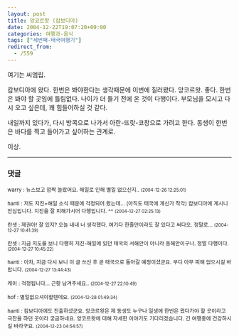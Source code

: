 ```yaml
---
layout: post
title: 앙코르왓 (캄보디아)
date: 2004-12-22T19:07:20+09:00
categories: 여행과-음식
tags: ["세번째-태국여행기"]
redirect_from:
  - /559
---
```


여기는 씨엠립.

캄보디아에 왔다. 한번은 봐야한다는 생각때문에 이번에 질러봤다. 앙코르왓. 좋다. 한번은 봐야 할 곳임에 틀림없다. 나이가 더 들기 전에 온 것이 다행이다. 부모님을 모시고 다시 오고 싶은데, 꽤 힘들어하실 것 같다.

내일까지 있다가, 다시 방콕으로 나가서 아란-뜨랏-코창으로 가려고 한다. 동생이 한번은 바다를 찍고 들어가고 싶어하는 관계로.

이상.

* * *

### 댓글



<!--- cmt:937 --->
<!--- mail: --->
<!--- parent:0 --->

<small class=comment>warry : 뉴스보고 깜짝 놀랐어요. 해일로 인해 별일 없으신지.. <small>(2004-12-26 12:25:01)</small></small>


<!--- cmt:938 --->
<!--- mail: --->
<!--- parent:0 --->

<small class=comment>hanti : 저도 지진+해일 소식 때문에 걱정되어 왔는데... (아직도 태국에 계신가 착각) 캄보디아에 계시니 안심입니다. 지진을 잘 피해가시어 다행입니다. ^^ <small>(2004-12-27 02:25:13)</small></small>


<!--- cmt:939 --->
<!--- mail: --->
<!--- parent:0 --->

<small class=comment>란셋 : 제권아! 잘 있지? 오늘 내내 너 생각했다. 여기다 한줄만이라도 잘 있다고 써다오. 정말로... <small>(2004-12-27 10:41:39)</small></small>


<!--- cmt:940 --->
<!--- mail: --->
<!--- parent:0 --->

<small class=comment>란셋 : 지금 지도를 보니 다행히 지진-해일에 있던 태국의 서해안이 아니라 동해안이구나. 정말 다행이다. <small>(2004-12-27 10:45:22)</small></small>


<!--- cmt:941 --->
<!--- mail: --->
<!--- parent:0 --->

<small class=comment>hanti : 아차, 지금 다시 보니 이 글 쓰신 후 곧 태국으로 돌아갈 예정이셨군요. 부디 아무 피해 없으시길 바랍니다. <small>(2004-12-27 13:44:43)</small></small>


<!--- cmt:942 --->
<!--- mail: --->
<!--- parent:0 --->

<small class=comment>케이 : 걱정됩니다... 근황 남겨주세요.. <small>(2004-12-27 22:10:49)</small></small>


<!--- cmt:943 --->
<!--- mail: --->
<!--- parent:0 --->

<small class=comment>hof : 별일없으셔야할텐데요. <small>(2004-12-28 01:49:34)</small></small>


<!--- cmt:944 --->
<!--- mail: --->
<!--- parent:0 --->

<small class=comment>hanti : 캄보디아에도 진출하셨군요. 앙코르왓은 제 동생도 누구나 일생에 한번은 왔다가야 할 곳이라고 극찬을 하던 곳이라 궁금하네요. 앙코르왓에 대해 자세한 이야기도 기다리겠습니다. 긴 여행중에 건강하시길 바라구요. <small>(2004-12-23 04:54:57)</small></small>

